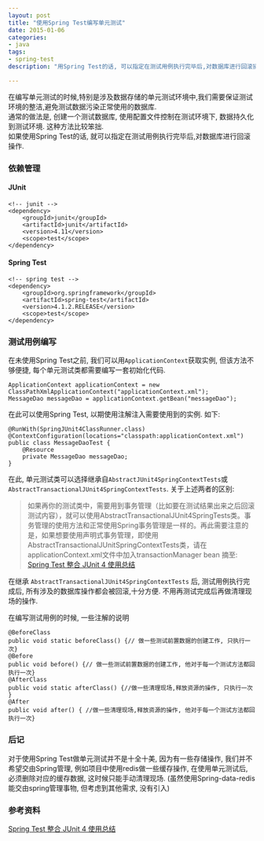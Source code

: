 ```yaml
---
layout: post
title: "使用Spring Test编写单元测试"
date: 2015-01-06
categories: 
- java
tags: 
- spring-test
description: "用Spring Test的话, 可以指定在测试用例执行完毕后,对数据库进行回滚操作"

---
```


在编写单元测试的时候,特别是涉及数据存储的单元测试环境中,我们需要保证测试环境的整洁,避免测试数据污染正常使用的数据库.  
通常的做法是, 创建一个测试数据库, 使用配置文件控制在测试环境下, 数据持久化到测试环境. 这种方法比较笨拙.  
如果使用Spring Test的话, 就可以指定在测试用例执行完毕后,对数据库进行回滚操作.

<!-- more -->

### 依赖管理
#### JUnit
```
<!-- junit -->
<dependency>
    <groupId>junit</groupId>
    <artifactId>junit</artifactId>
    <version>4.11</version>
    <scope>test</scope>
</dependency>
```
#### Spring Test
```
<!-- spring test -->
<dependency>
    <groupId>org.springframework</groupId>
    <artifactId>spring-test</artifactId>
    <version>4.1.2.RELEASE</version>
    <scope>test</scope>
</dependency>
```

### 测试用例编写
在未使用Spring Test之前, 我们可以用`ApplicationContext`获取实例, 但该方法不够便捷, 每个单元测试类都需要编写一套初始化代码.
```
ApplicationContext applicationContext = new ClassPathXmlApplicationContext("applicationContext.xml");
MessageDao messageDao = applicationContext.getBean("messageDao");
```

在此可以使用Spring Test, 以期使用注解注入需要使用到的实例. 如下:
```
@RunWith(SpringJUnit4ClassRunner.class)
@ContextConfiguration(locations="classpath:applicationContext.xml")
public class MessageDaoTest {
    @Resource
    private MessageDao messageDao;
}
```

在此, 单元测试类可以选择继承自`AbstractJUnit4SpringContextTests`或`AbstractTransactionalJUnit4SpringContextTests`. 关于上述两者的区别:
> 如果再你的测试类中，需要用到事务管理（比如要在测试结果出来之后回滚测试内容），就可以使用AbstractTransactionalJUnit4SpringTests类。事务管理的使用方法和正常使用Spring事务管理是一样的。再此需要注意的是，如果想要使用声明式事务管理，即使用AbstractTransactionalJUnitSpringContextTests类，请在applicationContext.xml文件中加入transactionManager bean
摘至: [Spring Test 整合 JUnit 4 使用总结][1]

在继承 `AbstractTransactionalJUnit4SpringContextTests` 后, 测试用例执行完成后, 所有涉及的数据库操作都会被回滚,十分方便. 不用再测试完成后再做清理现场的操作.

在编写测试用例的时候, 一些注解的说明
```
@BeforeClass
public void static beforeClass() {// 做一些测试前置数据的创建工作, 只执行一次}
@Before
public void before() {// 做一些测试前置数据的创建工作, 他对于每一个测试方法都回执行一次}
@AfterClass
public void static afterClass() {//做一些清理现场,释放资源的操作, 只执行一次 }
@After
public void after() { //做一些清理现场,释放资源的操作, 他对于每一个测试方法都回执行一次}
```

### 后记
对于使用Spring Test做单元测试并不是十全十美, 因为有一些存储操作, 我们并不希望交由Spring管理,  例如项目中使用redis做一些缓存操作, 在使用单元测试后, 必须删除对应的缓存数据, 这时候只能手动清理现场.
(虽然使用Spring-data-redis能交由spring管理事物, 但考虑到其他需求, 没有引入)

### 参考资料
[Spring Test 整合 JUnit 4 使用总结][1]

  [1]: http://blog.csdn.net/feihong247/article/details/7828143

